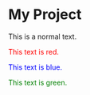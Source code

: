 # My Project

This is a normal text.

<span style="color: red;">This text is red.</span>

<span style="color: blue;">This text is blue.</span>

<span style="color: green;">This text is green.</span>
